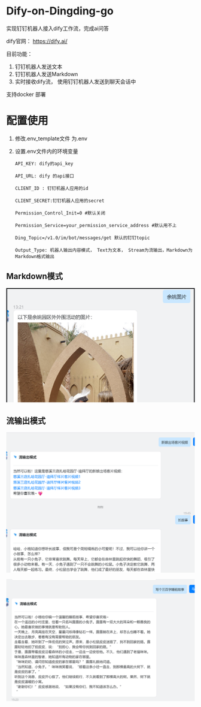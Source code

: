 # Dify-on-Dingding-go
实现钉钉机器人接入dify工作流，完成ai问答 

dify官网： https://dify.ai/


目前功能：
1. 钉钉机器人发送文本
2. 钉钉机器人发送Markdown
3. 实时接收dify流， 使用钉钉机器人发送到聊天会话中

支持docker 部署

# 配置使用

1. 修改.env_template文件 为.env
2. 设置.env文件内的环境变量


       API_KEY: dify的api_key
    
       API_URL: dify 的api接口
    
       CLIENT_ID : 钉钉机器人应用的id
    
       CLIENT_SECRET:钉钉机器人应用的secret
    
       Permission_Control_Init=0 #默认关闭

       Permission_Service=your_permission_service_address #默认用不上
       
       Ding_Topic=/v1.0/im/bot/messages/get 默认的钉钉topic
     
       Output_Type: 机器人输出内容模式， Text为文本， Stream为流输出，Markdown为Markdown格式输出


## Markdown模式

![img.png](consts%2Fimg.png)

## 流输出模式
![img.png](consts/imgStream2.png)

![img.png](consts/imgStream.png)